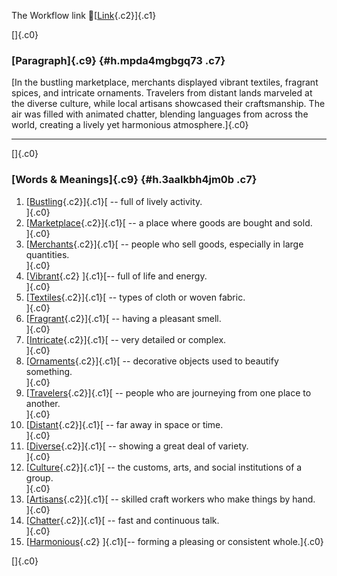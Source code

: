 The Workflow link
👏[[Link](https://www.google.com/url?q=http://www.google.com&sa=D&source=editors&ust=1755901183424772&usg=AOvVaw13eYzzU3rGsM156iaPgJXT){.c2}]{.c1}

[]{.c0}

### [Paragraph]{.c9} {#h.mpda4mgbgq73 .c7}

[In the bustling marketplace, merchants displayed vibrant textiles,
fragrant spices, and intricate ornaments. Travelers from distant lands
marveled at the diverse culture, while local artisans showcased their
craftsmanship. The air was filled with animated chatter, blending
languages from across the world, creating a lively yet harmonious
atmosphere.]{.c0}

------------------------------------------------------------------------

[]{.c0}

### [Words & Meanings]{.c9} {#h.3aalkbh4jm0b .c7}

1.  [[Bustling](https://www.google.com/url?q=http://www.google.com&sa=D&source=editors&ust=1755901183425745&usg=AOvVaw10WHDNnILzlaEj3cKnqBwE){.c2}]{.c1}[ --
    full of lively activity.\
    ]{.c0}
2.  [[Marketplace](https://www.google.com/url?q=http://www.google.com&sa=D&source=editors&ust=1755901183425942&usg=AOvVaw35-4RnwCS6-TJH9rINebcB){.c2}]{.c1}[ --
    a place where goods are bought and sold.\
    ]{.c0}
3.  [[Merchants](https://www.google.com/url?q=http://www.google.com&sa=D&source=editors&ust=1755901183426116&usg=AOvVaw3jZPEZ2JlLPMcU3Qv5zDeJ){.c2}]{.c1}[ --
    people who sell goods, especially in large quantities.\
    ]{.c0}
4.  [[Vibrant](https://www.google.com/url?q=http://www.google.com&sa=D&source=editors&ust=1755901183426303&usg=AOvVaw2up5BcvUEUaA6PAUsE0f6j){.c2}
    ]{.c1}[-- full of life and energy.\
    ]{.c0}
5.  [[Textiles](https://www.google.com/url?q=http://www.google.com&sa=D&source=editors&ust=1755901183426451&usg=AOvVaw3QHhTegU4yfJ44ARnJNgnl){.c2}]{.c1}[ --
    types of cloth or woven fabric.\
    ]{.c0}
6.  [[Fragrant](https://www.google.com/url?q=http://www.google.com&sa=D&source=editors&ust=1755901183426633&usg=AOvVaw2-oNE_wP8W4ybYf-NXr73s){.c2}]{.c1}[ --
    having a pleasant smell.\
    ]{.c0}
7.  [[Intricate](https://www.google.com/url?q=http://www.google.com&sa=D&source=editors&ust=1755901183426820&usg=AOvVaw1tMZx4t7P1XMh7-Km0eQLy){.c2}]{.c1}[ --
    very detailed or complex.\
    ]{.c0}
8.  [[Ornaments](https://www.google.com/url?q=http://www.google.com&sa=D&source=editors&ust=1755901183427008&usg=AOvVaw3PZIe7fdyjSkbnFn0v8KRK){.c2}]{.c1}[ --
    decorative objects used to beautify something.\
    ]{.c0}
9.  [[Travelers](https://www.google.com/url?q=http://www.google.com&sa=D&source=editors&ust=1755901183427270&usg=AOvVaw2oufrkBPcZ-N79qQGsrMzL){.c2}]{.c1}[ --
    people who are journeying from one place to another.\
    ]{.c0}
10. [[Distant](https://www.google.com/url?q=http://www.google.com&sa=D&source=editors&ust=1755901183427530&usg=AOvVaw3YXY6TwXtYMTbHKTDr2g4L){.c2}]{.c1}[ --
    far away in space or time.\
    ]{.c0}
11. [[Diverse](https://www.google.com/url?q=http://www.google.com&sa=D&source=editors&ust=1755901183427678&usg=AOvVaw1NjvT7BJ0l4UHcTCOiC6fY){.c2}]{.c1}[ --
    showing a great deal of variety.\
    ]{.c0}
12. [[Culture](https://www.google.com/url?q=http://www.google.com&sa=D&source=editors&ust=1755901183427809&usg=AOvVaw3C_xiqZ4HLGbrx9BftzroK){.c2}]{.c1}[ --
    the customs, arts, and social institutions of a group.\
    ]{.c0}
13. [[Artisans](https://www.google.com/url?q=http://www.google.com&sa=D&source=editors&ust=1755901183427972&usg=AOvVaw2i07ubaDg-YOglYwdw0g0s){.c2}]{.c1}[ --
    skilled craft workers who make things by hand.\
    ]{.c0}
14. [[Chatter](https://www.google.com/url?q=http://www.google.com&sa=D&source=editors&ust=1755901183428123&usg=AOvVaw0VHG5dwBk6S96FybCfgTPi){.c2}]{.c1}[ --
    fast and continuous talk.\
    ]{.c0}
15. [[Harmonious](https://www.google.com/url?q=http://www.google.com&sa=D&source=editors&ust=1755901183428267&usg=AOvVaw1JV5z0kEcyonA3-skUsbpS){.c2}
    ]{.c1}[-- forming a pleasing or consistent whole.]{.c0}

[]{.c0}
